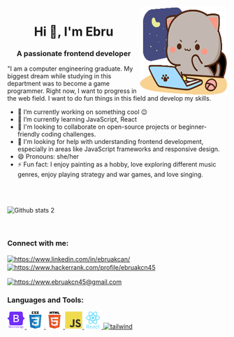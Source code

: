 <img src="peach-goma-pc-night-keyboard-smashing.gif" width="200px" height="200px" align="right" >
<h1 align="center">Hi 👋, I'm Ebru</h1>


<h3 align="center">A passionate frontend developer</h3>
<p>"I am a computer engineering graduate. My biggest dream while studying in this department was to become a game programmer. Right now, I want to progress in the web field. I want to do fun things in this field and develop my skills.</p>

- 🔭 I’m currently working on something cool 😉
- 🌱 I’m currently learning JavaScript, React
- 👯 I'm looking to collaborate on open-source projects or beginner-friendly coding challenges.
- 🤔 I'm looking for help with understanding frontend development, especially in areas like JavaScript frameworks and responsive design.
- 😄 Pronouns: she/her
- ⚡ Fun fact: I enjoy painting as a hobby, love exploring different music genres, enjoy playing strategy and war games, and love singing.

<br><br><br>
![Github stats 2](https://github-readme-stats.vercel.app/api?username=ebruakcn&show_icons=true&theme=radical)
<br><br><br>

<h3 align="left">Connect with me:</h3>
<p align="left">
<a href="https://linkedin.com/in/https://www.linkedin.com/in/ebruakcan/" target="blank"><img align="center" src="https://raw.githubusercontent.com/rahuldkjain/github-profile-readme-generator/master/src/images/icons/Social/linked-in-alt.svg" alt="https://www.linkedin.com/in/ebruakcan/" height="30" width="40" /></a>
<a href="https://www.hackerrank.com/https://www.hackerrank.com/profile/ebruakcn45" target="blank"><img align="center" src="https://raw.githubusercontent.com/rahuldkjain/github-profile-readme-generator/master/src/images/icons/Social/hackerrank.svg" alt="https://www.hackerrank.com/profile/ebruakcn45" height="30" width="40" /></a>

<a href="https://www.hackerrank.com/https://www.hackerrank.com/profile/ebruakcn45" target="blank"><img align="center" src="  https://upload.wikimedia.org/wikipedia/commons/7/7e/Gmail_icon_%282020%29.svg" alt="https://www.ebruakcn45@gmail.com" height="30" width="40" /></a>  

</p>

<h3 align="left">Languages and Tools:</h3>
<p align="left"> <a href="https://getbootstrap.com" target="_blank" rel="noreferrer">
  <img src="https://raw.githubusercontent.com/devicons/devicon/master/icons/bootstrap/bootstrap-plain-wordmark.svg" alt="bootstrap" width="40" height="40"/> </a> <a href="https://www.w3schools.com/cs/" target="_blank" rel="noreferrer"> 
      <img src="https://raw.githubusercontent.com/devicons/devicon/master/icons/css3/css3-original-wordmark.svg" alt="css3" width="40" height="40"/> </a> <a href="https://git-scm.com/" target="_blank" rel="noreferrer">
          <img src="https://raw.githubusercontent.com/devicons/devicon/master/icons/html5/html5-original-wordmark.svg" alt="html5" width="40" height="40"/> </a> <a href="https://developer.mozilla.org/en-US/docs/Web/JavaScript" target="_blank" rel="noreferrer">
          <img src="https://raw.githubusercontent.com/devicons/devicon/master/icons/javascript/javascript-original.svg" alt="javascript" width="40" height="40"/> </a> <a href="https://reactjs.org/" target="_blank" rel="noreferrer"> 
            <img src="https://raw.githubusercontent.com/devicons/devicon/master/icons/react/react-original-wordmark.svg" alt="react" width="40" height="40"/> </a> <a href="https://reactnative.dev/" target="_blank" rel="noreferrer">
                <img src="https://www.vectorlogo.zone/logos/tailwindcss/tailwindcss-icon.svg" alt="tailwind" width="40" height="40"/> </a> <a href="https://www.typescriptlang.org/" target="_blank" rel="noreferrer">
           
            


